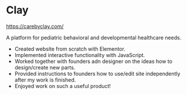 # Clay

https://carebyclay.com/

A platform for pediatric behavioral and developmental healthcare needs.

- Created website from scratch with Elementor.
- Implemented interactive functionality with JavaScript.
- Worked together with founders adn designer on the ideas how to design/create new parts. 
- Provided instructions to founders how to use/edit site independently after my work is finished.
- Enjoyed work on such a useful product!
